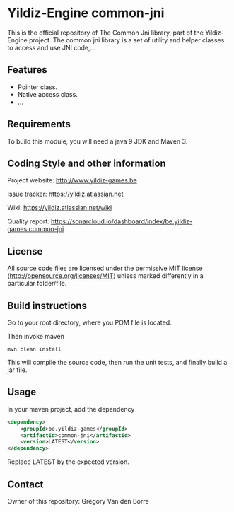 # Yildiz-Engine common-jni

This is the official repository of The Common Jni library, part of the Yildiz-Engine project.
The common jni library is a set of utility and helper classes to access and use JNI code,...

## Features

* Pointer class.
* Native access class.
* ...

## Requirements

To build this module, you will need a java 9 JDK and Maven 3.

## Coding Style and other information

Project website:
http://www.yildiz-games.be

Issue tracker:
https://yildiz.atlassian.net

Wiki:
https://yildiz.atlassian.net/wiki

Quality report:
https://sonarcloud.io/dashboard/index/be.yildiz-games:common-jni

## License

All source code files are licensed under the permissive MIT license
(http://opensource.org/licenses/MIT) unless marked differently in a particular folder/file.

## Build instructions

Go to your root directory, where you POM file is located.

Then invoke maven

	mvn clean install

This will compile the source code, then run the unit tests, and finally build a jar file.

## Usage

In your maven project, add the dependency

```xml
<dependency>
    <groupId>be.yildiz-games</groupId>
    <artifactId>common-jni</artifactId>
    <version>LATEST</version>
</dependency>
```
Replace LATEST by the expected version.

## Contact
Owner of this repository: Grégory Van den Borre